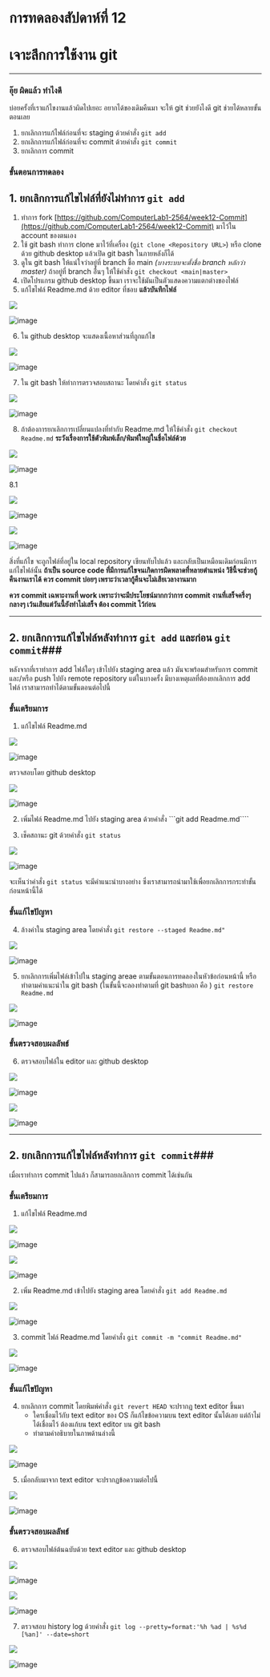 # การทดลองสัปดาห์ที่ 12 #
# เจาะลึกการใช้งาน git #


---
### อุ๊ย ผิดแล้ว ทำไงดี ###

บ่อยครั้งที่เราแก้ไขงานแล้วผิดไปเยอะ อยากได้ของเดิมคืนมา จะให้ git ช่วยยังไงดี
git ช่วยได้หลายขั้นตอนเลย
1. ยกเลิกการแก้ไฟล์ก่อนที่จะ staging ด้วยคำสั่ง ```git add``` 
2. ยกเลิกการแก้ไฟล์ก่อนที่จะ commit ด้วยคำสั่ง ```git commit```
3. ยกเลิกการ commit

### ขั้นตอนการทดลอง ###

## 1. ยกเลิกการแก้ไขไฟล์ที่ยังไม่ทำการ ```git add``` ###


1. ทำการ fork  [https://github.com/ComputerLab1-2564/week12-Commit](https://github.com/ComputerLab1-2564/week12-Commit)  มาไว้ใน account ของตนเอง
2. ใช้ git bash ทำการ clone มาไว้ที่เครื่อง (```git clone <Repository URL>```) หรือ clone ด้วย github desktop แล้วเปิด git bash ในภายหลังก็ได้
3. ดูใน git bash ให้แน่ใจว่าอยู่ที่ branch ชื่อ main *(บางระบบจะตั้งชื่อ branch หลักว่า master)*  ถ้าอยู่ที่ branch อื่่นๆ ให้ใช้คำสั่ง ```git checkout <main|master>```
4. เปิดโปรแกรม github desktop ขึ้นมา เราจะใช้มันเป็นตัวแสดงความแตกต่างของไฟล์ 
5. แก้ไขไฟล์ Readme.md ด้วย editor ที่ชอบ **แล้วบันทึกไฟล์**

![](./images/Lab12-fig6.png)

![image](https://user-images.githubusercontent.com/92086229/146633666-e6a772ee-a254-4285-bd38-0bc4ba5ee21d.png)

6. ใน github desktop จะแสดงเนื้อหาส่วนที่ถูกแก้ไข

![](./images/Lab12-fig7.png)

![image](https://user-images.githubusercontent.com/92086229/146633698-e768b254-3685-46d0-91fd-a8fe9c2e39d6.png)

7. ใน git bash ให้ทำการตรวจสอบสถานะ โดยคำสั่ง ```git status```

![](./images/Lab12-fig8.png)

![image](https://user-images.githubusercontent.com/92086229/146633727-151ff1ed-5bba-49b8-a05f-a581a8bf5134.png)

8. ถ้าต้องการยกเลิกการเปลี่ยนแปลงที่ทำกับ Readme.md ให้ใช้คำสั่ง ```git checkout Readme.md``` **ระวังเรื่องการใช้ตัวพิมพ์เล็ก/พิมพ์ใหญ่ในชื่อไฟล์ด้วย**

![](./images/Lab12-fig9.png)

![image](https://user-images.githubusercontent.com/92086229/146633742-6e5e468a-0f2e-404d-aee7-3d658a6982a2.png)

8.1 

![](./images/Lab12-fig10.png)

![image](https://user-images.githubusercontent.com/92086229/146633759-d2a14eae-7fa4-4671-b595-10d624d88eff.png)


![](./images/Lab12-fig11.png)

![image](https://user-images.githubusercontent.com/92086229/146633770-1eadb9b0-84bf-4410-8e42-ee1ca472cf53.png)


สิ่งที่แก้ไข จะถูกไฟล์ที่อยู่ใน local repository เขียนทับไปแล้ว และกลับเป็นเหมือนเดิมก่อนมีการแก่ไขไฟล์นั้น
**ถ้าเป็น source code ที่มีการแก้ไขจนเกิดการผิดพลาดที่หลายตำแหน่ง วิธีนี้จะช่วยกู้คืนงานเราได้**
**ควร commit บ่อยๆ เพราะว่าเวลากู้คืนจะไม่เสียเวลางานมาก**

**ควร commit เฉพาะงานที่ work เพราะว่าจะมีประโยชน์มากกว่าการ commit งานที่เสร็จครึ่งๆ กลางๆ เว้นเสียแต่วันนี้ยังทำไม่เสร็จ ต้อง commit ไว้ก่อน**


---
## 2. ยกเลิกการแก้ไขไฟล์หลังทำการ ```git add``` และก่อน ```git commit```###

หลังจากที่เราทำการ add ไฟล์ใดๆ เข้าไปยัง staging area แล้ว มันจะพร้อมสำหรับการ commit และ/หรือ push ไปยัง remote repository
แต่ในบางครั้ง มีบางเหตุผลที่ต้องยกเลิกการ add ไฟล์ เราสามารถทำได้ตามขั้นตอนต่อไปนี้
### ขั้นเตรียมการ ###
1. แก้ไขไฟล์ Readme.md

![](./images/Lab12-fig12.png)

![image](https://user-images.githubusercontent.com/92086229/146633806-6c8afa8c-66f6-471c-8455-f3c24d6fc2ed.png)

ตรวจสอบโดย github desktop

![](./images/Lab12-fig13.png)

![image](https://user-images.githubusercontent.com/92086229/146633819-242afe8c-d938-458b-bf27-e6db6dbadedf.png)


2. เพิ่มไฟล์ Readme.md ไปยัง staging area ด้วยคำสั่ง ```git add Readme.md````

3. เช็คสถานะ git ด้วยคำสั่ง ```git status```

![](./images/Lab12-fig14.png)

![image](https://user-images.githubusercontent.com/92086229/146633860-4345bb31-4320-4a29-ac8f-6cc268bff834.png)

จะเห็นว่าคำสั่ง ```git status``` จะมีคำแนะนำบางอย่าง ซึ่งเราสามารถนำมาใช้เพื่อยกเลิกการกระทำขั้นก่อนหน้านี้ได้
### ขั้นแก้ไขปัญหา ###

4. ล้างค่าใน staging area โดยคำสั่ง ```git restore --staged Readme.md"```

![](./images/Lab12-fig15.png)

![image](https://user-images.githubusercontent.com/92082676/145685878-57c29e73-0947-4dc6-8209-926103193818.png)

5. ยกเลิกการเพิ่มไฟล์เข้าไปใน staging areae ตามขั้นตอนการทดลองในหัวข้อก่อนหน้านี้ หรือทำตามคำแนะนำใน git bash 
(ในขั้นนี้จะลองทำตามที่ git bashบอก คือ ) ```git restore Readme.md```

![](./images/Lab12-fig16.png)

![image](https://user-images.githubusercontent.com/92082676/145685927-386dcc51-72fd-4c71-b360-e7fe01d3686c.png)


### ขั้นตรวจสอบผลลัพธ์ ###

6. ตรวจสอบไฟล์ใน editor และ github desktop

![](./images/Lab12-fig17.png)

![image](https://user-images.githubusercontent.com/92082676/145685960-bf2f33e4-d8cd-498f-904e-4440107ee316.png)



![](./images/Lab12-fig18.png)

![image](https://user-images.githubusercontent.com/92082676/145685968-2cd81bcc-d831-47fc-bcf4-f18e1fb9a491.png)

---
## 2. ยกเลิกการแก้ไขไฟล์หลังทำการ ```git commit```###

เมื่อเราทำการ commit ไปแล้ว ก็สามารถยกเลิกการ commit ได้เช่นกัน

### ขั้นเตรียมการ ###
1. แก้ไขไฟล์ Readme.md

![](./images/Lab12-fig19.png)

![image](https://user-images.githubusercontent.com/92082676/145686015-535ca26c-79c4-4b3e-9ca2-71faab1ed904.png)

![](./images/Lab12-fig20.png)

![image](https://user-images.githubusercontent.com/92082676/145686023-230e4a28-5705-4670-a53a-c027279fa8a5.png)


2. เพิ่ม Readme.md เข้าไปยัง staging area โดยคำสั่ง ```git add Readme.md```
   
![](./images/Lab12-fig21.png)

![image](https://user-images.githubusercontent.com/92082676/145686091-33b8be34-3b26-4046-8630-2281534e170e.png)


3. commit ไฟล์ Readme.md โดยคำสั่ง ```git commit -m "commit Readme.md"```

![](./images/Lab12-fig22.png)

![image](https://user-images.githubusercontent.com/92082676/145686134-c6ae39ac-fc0d-4235-ac5e-59f270c2cdd7.png)
 

### ขั้นแก้ไขปัญหา ###

4. ยกเลิกการ commit โดยพิมพ์คำสั่ง ```git revert HEAD```
จะปรากฏ text editor ขึ้นมา 
   * ใครเชื่อมไว้กับ text editor ของ OS ก็แก้ไขข้อความบน text editor นั้นได้เลย แต่ถ้าไม่ได้เชื่อมไว้ ต้องแก้บน text editor บน git bash
   * ทำตามคำอธิบายในภาพด้านล่างนี้

![](./images/Lab12-fig23.png)

![image](https://user-images.githubusercontent.com/92082676/145686196-2f7a7383-0b3b-4991-8ca6-d6183e1d55aa.png)

5. เมื่อกลับมาจาก text editor จะปรากฏข้อความต่อไปนี้


![](./images/Lab12-fig24.png)

![image](https://user-images.githubusercontent.com/92082676/145686232-ffe1189a-58d2-40f1-976e-039765cfc61d.png)


### ขั้นตรวจสอบผลลัพธ์ ###
6. ตรวจสอบไฟล์ต้นฉบับด้วย text editor และ github desktop

![](./images/Lab12-fig25.png)

![image](https://user-images.githubusercontent.com/92082676/145686284-ca6ee190-9345-4370-87d5-654572434d81.png)

![](./images/Lab12-fig26.png)

![image](https://user-images.githubusercontent.com/92082676/145686287-f3870f80-7eaa-4eee-b71e-0ddb484afca7.png)

7. ตรวจสอบ history log ด้วยคำสั่ง ```git log --pretty=format:'%h %ad | %s%d [%an]' --date=short```


![](./images/Lab12-fig27.png)

![image](https://user-images.githubusercontent.com/92082676/145686322-e6c5eff3-cc51-4e54-8a32-cee8ebf9129b.png)

